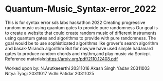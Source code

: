 # Quantum-Music_Syntax-error_2022
This is for syntax error sds labs hackathon 2022
Creating progressive random music using quantum gates to provide pure randomness
Our goal is to create a website that could create random music of different instruments using quantum gates and algorithms
to provide with pure randomness.
The goal would be to use sophisticated algorithms like grover's search algorithm and basak-Miranda algorithm
But for now,we have used simple hadamard gates to produce random chords and rhythm,and play music via Sonicpi.
Reference materials:https://arxiv.org/pdf/2110.12408.pdf


Worked upon by:
N.Arutkeeerthi 20311016
Akash Singh Yadav 20311003
Nitya Tyagi 20311017
Vidhi Patidar 20311025
